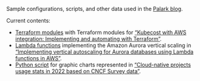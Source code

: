 Sample configurations, scripts, and other data used in the [Palark blog](https://blog.palark.com/).

Current contents:

* [Terraform modules](2024/kubecost-aws-terraform-modules) with Terraform modules for [“Kubecost with AWS integration: Implementing and automating with Terraform”](https://blog.palark.com/kubecost-aws-terraform-automation/).
* [Lambda functions](2024/aws-aurora-db-vertical-autoscaler) implementing the Amazon Aurora vertical scaling in [“Implementing vertical autoscaling for Aurora databases using Lambda functions in AWS”](https://blog.palark.com/aws-rds-aurora-vertical-autoscaling/).
* [Python script](2023/cncf-survey-stats-2022) for graphic charts represented in [“Cloud-native projects usage stats in 2022 based on CNCF Survey data”](https://blog.palark.com/cncf-cloud-native-projects-usage-stats-2022/).
